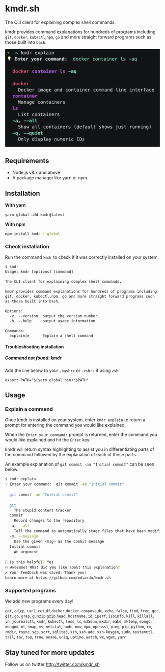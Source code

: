 # kmdr.sh

The CLI client for explaining complex shell commands.

kmdr provides command explanations for hundreds of programs including `git`, `docker`, `kubectl`,`npm`, `go` and more straight forward programs such as those built into `bash`.

![kmdr](screenshot.png)

## Requirements

- Node.js v8.x and above
- A package manager like yarn or npm

## Installation

**With yarn**

```bash
yarn global add kmdr@latest
```

**With npm**

```bash
npm install kmdr --global
```

### Check installation

Run the command `kmdr` to check if it was correctly installed on your system.

```
$ kmdr
Usage: kmdr [options] [command]

The CLI client for explaining complex shell commands.

kmdr provides command explanations for hundreds of programs including git, docker, kubectl,npm, go and more straight forward programs such as those built into bash.

Options:
  -v, --version  output the version number
  -h, --help     output usage information

Commands:
  explain|e      Explain a shell command
```

#### Troubleshooting installation

##### Command not found: kmdr

Add the line below to your `.bashrc` or `.zshrc` if using `zsh`

```
export PATH="$(yarn global bin):$PATH"
```

## Usage

### Explain a command

Once kmdr is installed on your system, enter `kmdr explain` to return a prompt for entering the command you would like explained.

When the `Enter your command:` prompt is returned, enter the command you would like explained and hit the `Enter` key.

kmdr will return syntax highlighting to assist you in differentiating parts of the command followed by the explanation of each of these parts.

An example explanation of `git commit -am "Initial commit"` can be seen below.

```bash
$ kmdr explain
💡 Enter your command:  git commit -am "Initial commit"

  git commit -am "Initial commit"

  git
    The stupid content tracker
  commit
    Record changes to the repository
  -a, --all
    Tell the command to automatically stage files that have been modified and deleted
  -m, --message
    Use the given <msg> as the commit message
  Initial commit
    An argument

🤖 Is this helpful? Yes
🔥 Awesome! What did you like about this explanation?
✔ Your feedback was saved. Thank you!
Learn more at https://github.com/ediardo/kmdr.sh
```

### Supported programs

We add new programs every day!

`cat`, `cd`,`cp`, `curl`, `cut`,`df`,`docker`,`docker-compose`,`du`, `echo`, `false`, `find`, `free`, `gcc`, `git`, `go`, `grep`, `gunzip` `gzip`,`head`, `hostname`, `id`, `iperf`, `isoinfo`, `kill`, `killall`, `ln`, `journalctl`, `kmdr`, `kubectl`, `less`, `ls`, `md5sum`, `mkdir`, `make`, `mktemp`, `mongo`, `mongod`, `nl`, `nmap`, `mv`, `netstat`, `node`, `now`, `npm`, `openssl`, `ping`, `pip`, `python`, `rm`, `rmdir`, `rsync`, `scp`, `sort`, `sqlite3`, `ssh`, `ssh-add`, `ssh-keygen`, `sudo`, `systemctl`, `tail`, `tar`, `top`, `true`, `uname`, `uniq`, `uptime`, `watch`, `wc`, `wget`, `yarn`

## Stay tuned for more updates

Follow us on twitter http://twitter.com/kmdr_sh
